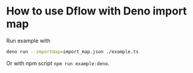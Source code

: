 # How to use Dflow with Deno import map

Run example with

```sh
deno run --importmap=import_map.json ./example.ts
```

Or with npm script `npm run example:deno`.
